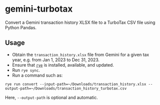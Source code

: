 # gemini-turbotax
Convert a Gemini transaction history XLSX file to a TurboTax CSV file using Python Pandas.

## Usage
* Obtain the `transaction_history.xlsx` file from Gemini for a given tax year, e.g. from Jan 1, 2023 to Dec 31, 2023.
* Ensure that [`rye`](https://rye-up.com/) is installed, available, and updated.
* Run `rye sync`.
* Run a command such as:
```
rye run convert --input-path=~/Downloads/transaction_history.xlsx --output-path=~/Downloads/transaction_history_turbotax.csv
```
Here, `--output-path` is optional and automatic.
